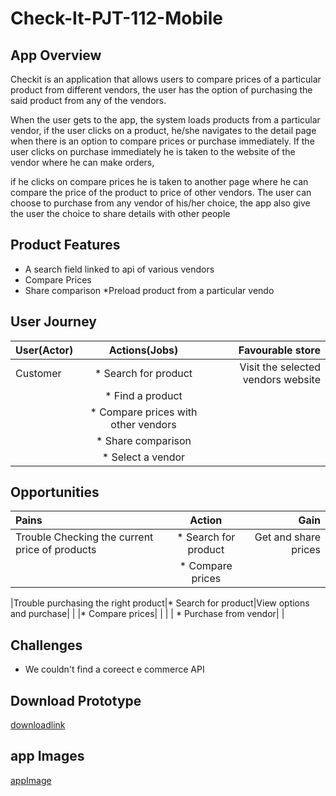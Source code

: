 # Check-It-PJT-112-Mobile
## App Overview
Checkit is an application that allows users to compare prices of a particular product from different vendors, 
the user has the option of purchasing the said product from any of the vendors.

When the user gets to the app, the system loads products from a particular vendor, 
if the user clicks on a product, he/she navigates to the detail page when there is an option to compare prices or purchase immediately.
If the user clicks on purchase immediately he is taken to the website of the vendor where he can make orders, 

if he clicks on compare prices he is taken to another page where he can compare the price of the product to price of other vendors.
The user can choose to purchase from any vendor of his/her choice, the app also give the user the choice to share details with other people

## Product Features
* A search field linked to api of various vendors
* Compare Prices
* Share comparison
*Preload product from a particular vendo

## User Journey
|User(Actor)|Actions(Jobs)|Favourable store|
|:---        |  :-----:    |   ----:|
|Customer|* Search for product|Visit the selected vendors website|
|         | * Find a product|                                    |
|         |* Compare prices with other vendors|                   |
|         | * Share comparison                |                   |
|         | * Select a vendor                 |                   |

## Opportunities 
|Pains|Action |Gain|
|:---  |:-----:|  ----:|
|Trouble Checking the current price of products|* Search for product|Get and share prices|
|                                              |* Compare prices  |                      |

|Trouble purchasing the right product|* Search for product|View options and purchase|
|                                    |* Compare prices|                             |
|                                    | * Purchase from vendor|                       |


## Challenges
* We couldn't find a coreect e commerce API

## Download Prototype
[downloadlink](downloadlink)

## app Images
[appImage](!appImage)
